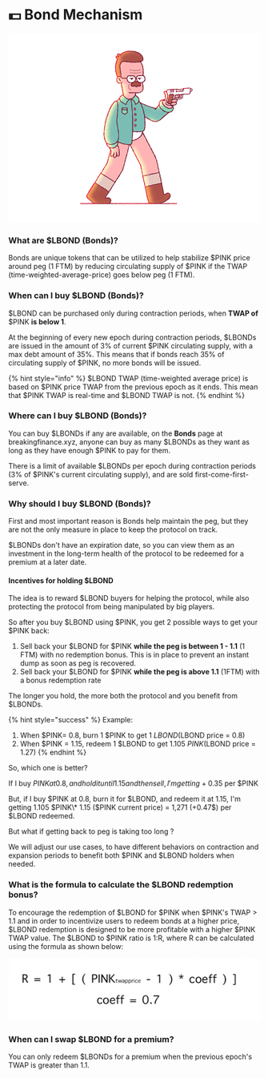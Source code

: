 # 💵 Bond Mechanism

![](../.gitbook/assets/8f72831ff023e3e69f01df78bb822be0.gif)

### What are $LBOND (Bonds)?

Bonds are unique tokens that can be utilized to help stabilize $PINK price around peg (1 FTM) by reducing circulating supply of $PINK if the TWAP (time-weighted-average-price) goes below peg (1 FTM).

### When can I buy $LBOND (Bonds)?

$LBOND can be purchased only during contraction periods, when **TWAP of** $PINK **is below 1**.

At the beginning of every new epoch during contraction periods, $LBONDs are issued in the amount of 3% of current $PINK circulating supply, with a max debt amount of 35%. This means that if bonds reach 35% of circulating supply of $PINK, no more bonds will be issued.

{% hint style="info" %}
$LBOND TWAP (time-weighted average price) is based on $PINK price TWAP from the previous epoch as it ends.  This mean that $PINK TWAP is real-time and $LBOND TWAP is not.
{% endhint %}

### Where can I buy $LBOND (Bonds)?

You can buy $LBONDs if any are available, on the **Bonds** page at breakingfinance.xyz, anyone can buy as many $LBONDs as they want as long as they have enough $PINK to pay for them.

There is a limit of available $LBONDs per epoch during contraction periods (3% of $PINK's current circulating supply), and are sold first-come-first-serve.

### Why should I buy $LBOND (Bonds)?

First and most important reason is Bonds help maintain the peg, but they are not the only measure in place to keep the protocol on track.&#x20;

$LBONDs don't have an expiration date, so you can view them as an investment in the long-term health of the protocol to be redeemed for a premium at a later date.

#### Incentives for holding $LBOND

The idea is to reward $LBOND buyers for helping the protocol, while also protecting the protocol from being manipulated by big players.

So after you buy $LBOND using $PINK, you get 2 possible ways to get your $PINK back:

1. Sell back your $LBOND for $PINK **while the peg is between 1 - 1.1** (1 FTM) with no redemption bonus.  This is in place to prevent an instant dump as soon as peg is recovered.
2. Sell back your $LBOND for $PINK **while the peg is above 1.1** (1FTM) with a bonus redemption rate

The longer you hold, the more both the protocol and you benefit from $LBONDs.

{% hint style="success" %}
Example:

1. When $PINK= 0.8, burn 1 $PINK to get 1 $LBOND ($LBOND price = 0.8)
2. When $PINK = 1.15, redeem 1 $LBOND to get 1.105 $PINK ($LBOND price = 1.27)&#x20;
{% endhint %}

So, which one is better?

If I buy $PINK at 0.8, and hold it until 1.15 and then sell, I'm getting +0.35$ per $PINK

But, if I buy $PINK at 0.8, burn it for $LBOND, and redeem it at 1.15, I'm getting 1.105 $PINK\* 1.15 ($PINK current price) = 1,271 (+0.47$) per $LBOND redeemed.

But what if getting back to peg is taking too long ?

We will adjust our use cases, to have different behaviors on contraction and expansion periods to benefit both $PINK and $LBOND holders when needed.

### What is the formula to calculate the $LBOND redemption bonus?

To encourage the redemption of $LBOND for $PINK when $PINK's TWAP > 1.1 and in order to incentivize users to redeem bonds at a higher price, $LBOND redemption is designed to be more profitable with a higher $PINK TWAP value. The $LBOND to $PINK ratio is 1:R, where R can be calculated using the formula as shown below:

![](../.gitbook/assets/WX20220304-090034@2x.png)

### When can I swap $LBOND for a premium?

You can only redeem $LBONDs for a premium when the previous epoch's TWAP is greater than 1.1.
